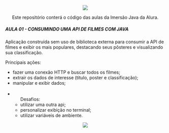 
<p align="center">
<img src="https://user-images.githubusercontent.com/99100607/228341438-7c449e49-40c4-40bd-a38a-4c670ba05cae.png" />
</p>

<p align="center">Este repositório conterá o código das aulas da Imersão Java da Alura.</p>


<h5>AULA 01 - CONSUMINDO UMA API DE FILMES COM JAVA</h5>
<p> Aplicação construída sem uso de biblioteca externa para consumir a API de filmes e exibir os mais populares, destacando seus pôsteres e visualizando sua classificação.</p>
<p>Principais ações: </p>
<ul>
  <li>fazer uma conexão HTTP e buscar todos os filmes;</li>
  <li>extrair os dados de interesse (titulo, poster e classificação);</li>
  <li>manipular e exibir dados;</li>
  <br>
     <li><ul>Desafios</li>:
      <li>utilizar uma outra api;</li>
      <li>personalizar exibição no terminal;</li>
      <li>utilizar variáveis de ambiente.</li>
    </ul>
</ul>
  
<p align="center"> 
<img src="https://user-images.githubusercontent.com/99100607/228403127-82265ac6-9d64-4606-bda1-f0391be5e43d.PNG"/>
</p>
